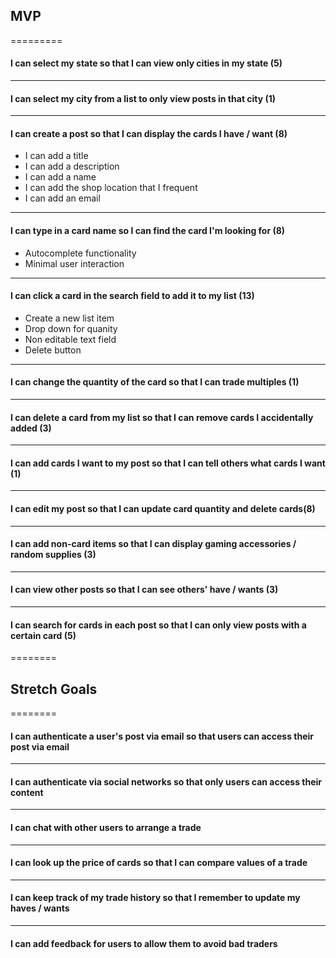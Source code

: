 
## MVP
=========
#### I can select my state so that I can view only cities in my state (5)

---- 

#### I can select my city from a list to only view posts in that city (1)

----
 
#### I can create a post so that I can display the cards I have / want (8)
* I can add a title
* I can add a description
* I can add a name
* I can add the shop location that I frequent
* I can add an email

---- 

#### I can type in a card name so I can find the card I'm looking for (8)
* Autocomplete functionality
* Minimal user interaction

----

#### I can click a card in the search field to add it to my list (13)
* Create a new list item 
* Drop down for quanity 
* Non editable text field
* Delete button

----

#### I can change the quantity of the card so that I can trade multiples (1)

----

#### I can delete a card from my list so that I can remove cards I accidentally added (3)

---- 

#### I can add cards I want to my post so that I can tell others what cards I want (1)

---- 

#### I can edit my post so that I can update card quantity and delete cards(8)

---- 

#### I can add non-card items so that I can display gaming accessories / random supplies (3)

---- 

#### I can view other posts so that I can see others' have / wants (3)

----
 
#### I can search for cards in each post so that I can only view posts with a certain card (5)

========
## Stretch Goals
========

#### I can authenticate a user's post via email so that users can access their post via email

----

#### I can authenticate via social networks so that only users can access their content

----

#### I can chat with other users to arrange a trade

---- 

#### I can look up the price of cards so that I can compare values of a trade

---- 

#### I can keep track of my trade history so that I remember to update my haves / wants

---- 

#### I can add feedback for users to allow them to avoid bad traders




